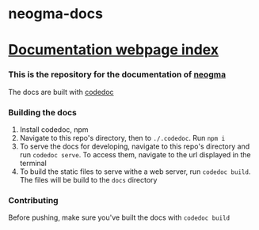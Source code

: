 # neogma-docs

# [Documentation webpage index](https://themetalfleece.github.io/neogma-docs)

### This is the repository for the documentation of [neogma](https://github.com/themetalfleece/neogma)

The docs are built with [codedoc](https://github.com/CONNECT-platform/codedoc)

### Building the docs
1) Install codedoc, npm
2) Navigate to this repo's directory, then to `./.codedoc`. Run `npm i`
3) To serve the docs for developing, navigate to this repo's directory and run `codedoc serve`. To access them, navigate to the url displayed in the terminal
4) To build the static files to serve withe a web server, run `codedoc build`. The files will be build to the `docs` directory

### Contributing
Before pushing, make sure you've built the docs with `codedoc build`